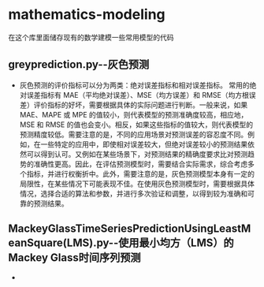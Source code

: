 # mathematics-modeling
在这个库里面储存现有的数学建模一些常用模型的代码
## greyprediction.py--灰色预测
* 灰色预测的评价指标可以分为两类：绝对误差指标和相对误差指标。
常用的绝对误差指标有 MAE（平均绝对误差）、MSE（均方误差）和 RMSE（均方根误差）评价指标的好坏，需要根据具体的实际问题进行判断。一般来说，如果 MAE、MAPE 或 MPE 的值较小，则代表模型的预测准确度较高，相应地，MSE 和 RMSE 的值也会变小。相反，如果这些指标的值较大，则代表模型的预测精度较低。需要注意的是，不同的应用场景对预测误差的容忍度不同。例如，在一些特定的应用中，即使相对误差较大，但绝对误差较小的预测结果依然可以得到认可。又例如在某些场景下，对预测结果的精确度要求比对预测趋势的准确性更高。因此，在评估预测模型时，需要结合实际需求，综合考虑多个指标，并进行权衡折中。此外，需要注意的是，灰色预测模型本身有一定的局限性，在某些情况下可能表现不佳。在使用灰色预测模型时，需要根据具体情况，选择合适的算法和参数，并进行多次验证和调整，以得到较为准确和可靠的预测结果。
## MackeyGlassTimeSeriesPredictionUsingLeastMeanSquare(LMS).py--使用最小均方（LMS）的Mackey Glass时间序列预测
* 
